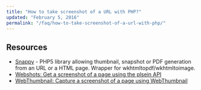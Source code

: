 ```yaml
---
title: "How to take screenshot of a URL with PHP?"
updated: "February 5, 2016"
permalink: "/faq/how-to-take-screenshot-of-a-url-with-php/"
---
```


## Resources

* [Snappy](https://github.com/KnpLabs/snappy) - PHP5 library allowing thumbnail, snapshot or PDF generation from an URL or a HTML page. Wrapper for wkhtmltopdf/wkhtmltoimage.
* [Webshots: Get a screenshot of a page using the plsein API](http://www.phpclasses.org/package/7793-PHP-Get-a-screenshot-of-a-page-using-the-plsein-API.html)
* [WebThumbnail: Capture a screenshot of a page using WebThumbnail](http://www.phpclasses.org/package/7479-PHP-Capture-a-screenshot-of-a-page-using-WebThumbnail.html)
